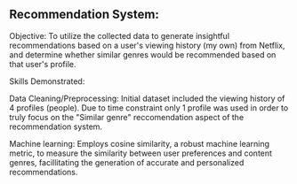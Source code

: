 ## Recommendation System:
Objective: To utilize the collected data to generate insightful recommendations based on a user's viewing history (my own) from Netflix, and determine whether similar genres would be recommended based on that user's profile.

Skills Demonstrated: 

Data Cleaning/Preprocessing: Initial dataset included the viewing history of 4 profiles (people). Due to time constraint only 1 profile was used in order to truly focus on the "Similar genre" reccomendation aspect of the recommendation system. 

Machine learning: Employs cosine similarity, a robust machine learning metric, to measure the similarity between user preferences and content genres, facillitating the generation of accurate and personalized recommendations.
